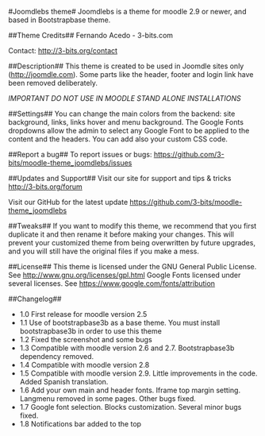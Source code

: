 #Joomdlebs theme#
Joomdlebs is a theme for moodle 2.9 or newer, and based in Bootstrapbase theme.

##Theme Credits##
Fernando Acedo - 3-bits.com

Contact: http://3-bits.org/contact


##Description##
This theme is created to be used in Joomdle sites only (http://joomdle.com). Some parts like the header, footer and login link have been removed deliberately. 

*IMPORTANT*
*DO NOT USE IN MOODLE STAND ALONE INSTALLATIONS*


##Settings##
You can change the main colors from the backend: site background, links, links hover and menu background. The Google Fonts dropdowns allow the admin to select any Google Font to be applied to the content and the headers. You can add also your custom CSS code. 


##Report a bug##
To report issues or bugs:
https://github.com/3-bits/moodle-theme_joomdlebs/issues


##Updates and Support##
Visit our site for support and tips & tricks
http://3-bits.org/forum

Visit our GitHub for the latest update
https://github.com/3-bits/moodle-theme_joomdlebs


##Tweaks##
If you want to modify this theme, we recommend that you first duplicate it and then rename it before making your changes. 
This will prevent your customized theme from being overwritten by future upgrades, and you will still have the original files if you make a mess.


##License##
This theme is licensed under the GNU General Public License. See http://www.gnu.org/licenses/gpl.html
Google Fonts licensed under several licenses. See https://www.google.com/fonts/attribution

##Changelog##

- 1.0 First release for moodle version 2.5
- 1.1 Use of bootstrapbase3b as a base theme. You must install bootstrapbase3b in order to use this theme
- 1.2 Fixed the screenshot and some bugs
- 1.3 Compatible with moodle version 2.6 and 2.7. Bootstrapbase3b dependency removed.
- 1.4 Compatible with moodle version 2.8
- 1.5 Compatible with moodle version 2.9. Little improvements in the code. Added Spanish translation.
- 1.6 Add your own main and header fonts. Iframe top margin setting. Langmenu removed in some pages. Other bugs fixed.
- 1.7 Google font selection. Blocks customization. Several minor bugs fixed.
- 1.8 Notifications bar added to the top

